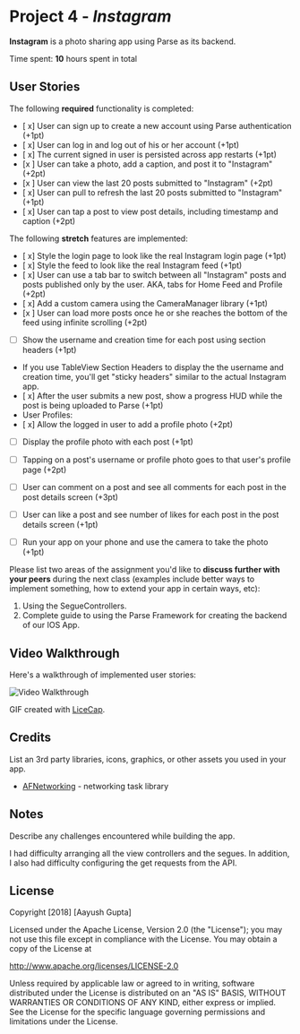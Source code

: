 # Project 4 - *Instagram*

**Instagram** is a photo sharing app using Parse as its backend.

Time spent: **10** hours spent in total

## User Stories

The following **required** functionality is completed:

- [ x] User can sign up to create a new account using Parse authentication (+1pt)
- [ x] User can log in and log out of his or her account (+1pt)
- [ x] The current signed in user is persisted across app restarts (+1pt)
- [x ] User can take a photo, add a caption, and post it to "Instagram" (+2pt)
- [x ] User can view the last 20 posts submitted to "Instagram" (+2pt)
- [ x] User can pull to refresh the last 20 posts submitted to "Instagram" (+1pt)
- [ x] User can tap a post to view post details, including timestamp and caption (+2pt)

The following **stretch** features are implemented:

- [ x] Style the login page to look like the real Instagram login page (+1pt)
- [ x] Style the feed to look like the real Instagram feed (+1pt)
- [ x] User can use a tab bar to switch between all "Instagram" posts and posts published only by the user. AKA, tabs for Home Feed and Profile (+2pt)
- [ x] Add a custom camera using the CameraManager library (+1pt)
- [x ] User can load more posts once he or she reaches the bottom of the feed using infinite scrolling (+2pt)
- [ ] Show the username and creation time for each post using section headers (+1pt)
- If you use TableView Section Headers to display the the username and creation time, you'll get "sticky headers" similar to the actual Instagram app.
- [ x] After the user submits a new post, show a progress HUD while the post is being uploaded to Parse (+1pt)
- User Profiles:
- [ x] Allow the logged in user to add a profile photo (+2pt)
- [ ] Display the profile photo with each post (+1pt)
- [ ] Tapping on a post's username or profile photo goes to that user's profile page (+2pt)
- [ ] User can comment on a post and see all comments for each post in the post details screen (+3pt)
- [ ] User can like a post and see number of likes for each post in the post details screen (+1pt)
- [ ] Run your app on your phone and use the camera to take the photo (+1pt)


Please list two areas of the assignment you'd like to **discuss further with your peers** during the next class (examples include better ways to implement something, how to extend your app in certain ways, etc):

1.  Using the SegueControllers.
2. Complete guide to using the Parse Framework for creating the backend of our IOS App.

## Video Walkthrough

Here's a walkthrough of implemented user stories:

<img src='http://i.imgur.com/link/to/your/gif/file.gif' title='Video Walkthrough' width='' alt='Video Walkthrough' />

GIF created with [LiceCap](http://www.cockos.com/licecap/).

## Credits

List an 3rd party libraries, icons, graphics, or other assets you used in your app.

- [AFNetworking](https://github.com/AFNetworking/AFNetworking) - networking task library


## Notes

Describe any challenges encountered while building the app.

I had difficulty arranging all the view controllers and the segues. In addition, I also had difficulty configuring the get requests from the API.

## License

Copyright [2018] [Aayush Gupta]

Licensed under the Apache License, Version 2.0 (the "License");
you may not use this file except in compliance with the License.
You may obtain a copy of the License at

http://www.apache.org/licenses/LICENSE-2.0

Unless required by applicable law or agreed to in writing, software
distributed under the License is distributed on an "AS IS" BASIS,
WITHOUT WARRANTIES OR CONDITIONS OF ANY KIND, either express or implied.
See the License for the specific language governing permissions and
limitations under the License.
